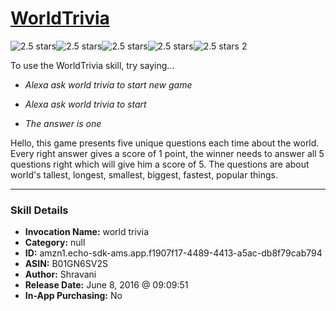 # [WorldTrivia](http://alexa.amazon.com/#skills/amzn1.echo-sdk-ams.app.f1907f17-4489-4413-a5ac-db8f79cab794)
![2.5 stars](../../images/ic_star_black_18dp_1x.png)![2.5 stars](../../images/ic_star_black_18dp_1x.png)![2.5 stars](../../images/ic_star_half_black_18dp_1x.png)![2.5 stars](../../images/ic_star_border_black_18dp_1x.png)![2.5 stars](../../images/ic_star_border_black_18dp_1x.png) 2

To use the WorldTrivia skill, try saying...

* *Alexa ask world trivia to start new game*

* *Alexa ask world trivia to start*

* *The answer is one*

Hello, this game presents five unique questions each time about the world. Every right answer gives a score of 1 point, the winner needs to answer all 5 questions right which will give him a score of 5. The questions are about world's tallest, longest, smallest, biggest, fastest, popular things.

***

### Skill Details

* **Invocation Name:** world trivia
* **Category:** null
* **ID:** amzn1.echo-sdk-ams.app.f1907f17-4489-4413-a5ac-db8f79cab794
* **ASIN:** B01GN6SV2S
* **Author:** Shravani
* **Release Date:** June 8, 2016 @ 09:09:51
* **In-App Purchasing:** No
